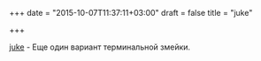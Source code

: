 +++
date = "2015-10-07T11:37:11+03:00"
draft = false
title = "juke"

+++

<p><a href="https://github.com/nhooyr/juke">juke</a>&nbsp;- Еще один вариант терминальной змейки.</p>

